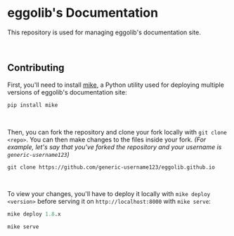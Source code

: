 #   eggolib's Documentation

This repository is used for managing eggolib's documentation site.

<br>


## Contributing

First, you'll need to install [mike](https://github.com/jimporter/mike), a Python utility used for deploying multiple versions of eggolib's documentation site:

```python
pip install mike
```
<br>

Then, you can fork the repository and clone your fork locally with `git clone <repo>`. You can then make changes to the files inside your fork.
*(For example, let's say that you've forked the repository and your username is `generic-username123`)*

```
git clone https://github.com/generic-username123/eggolib.github.io
```
<br>

To view your changes, you'll have to deploy it locally with `mike deploy <version>` before serving it on `http://localhost:8000` with `mike serve`:

```python
mike deploy 1.8.x

mike serve
```

